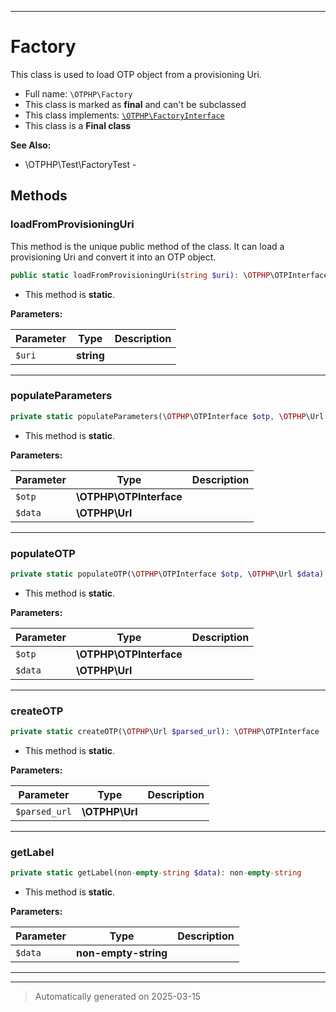 ***

# Factory

This class is used to load OTP object from a provisioning Uri.



* Full name: `\OTPHP\Factory`
* This class is marked as **final** and can't be subclassed
* This class implements:
[`\OTPHP\FactoryInterface`](./FactoryInterface.md)
* This class is a **Final class**

**See Also:**

* \OTPHP\Test\FactoryTest - 




## Methods


### loadFromProvisioningUri

This method is the unique public method of the class. It can load a provisioning Uri and convert it into an OTP
object.

```php
public static loadFromProvisioningUri(string $uri): \OTPHP\OTPInterface
```



* This method is **static**.




**Parameters:**

| Parameter | Type | Description |
|-----------|------|-------------|
| `$uri` | **string** |  |





***

### populateParameters



```php
private static populateParameters(\OTPHP\OTPInterface $otp, \OTPHP\Url $data): void
```



* This method is **static**.




**Parameters:**

| Parameter | Type | Description |
|-----------|------|-------------|
| `$otp` | **\OTPHP\OTPInterface** |  |
| `$data` | **\OTPHP\Url** |  |





***

### populateOTP



```php
private static populateOTP(\OTPHP\OTPInterface $otp, \OTPHP\Url $data): void
```



* This method is **static**.




**Parameters:**

| Parameter | Type | Description |
|-----------|------|-------------|
| `$otp` | **\OTPHP\OTPInterface** |  |
| `$data` | **\OTPHP\Url** |  |





***

### createOTP



```php
private static createOTP(\OTPHP\Url $parsed_url): \OTPHP\OTPInterface
```



* This method is **static**.




**Parameters:**

| Parameter | Type | Description |
|-----------|------|-------------|
| `$parsed_url` | **\OTPHP\Url** |  |





***

### getLabel



```php
private static getLabel(non-empty-string $data): non-empty-string
```



* This method is **static**.




**Parameters:**

| Parameter | Type | Description |
|-----------|------|-------------|
| `$data` | **non-empty-string** |  |





***


***
> Automatically generated on 2025-03-15
